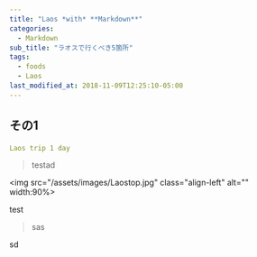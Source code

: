 ```yaml
---
title: "Laos *with* **Markdown**"
categories:
  - Markdown
sub_title: "ラオスで行くべき5箇所"
tags:
  - foods
  - Laos
last_modified_at: 2018-11-09T12:25:10-05:00
---
```


## その1

```yaml
Laos trip 1 day
```

>testad


<img src="/assets/images/Laostop.jpg" class="align-left" alt="" width:90%>


test

>sas

sd
